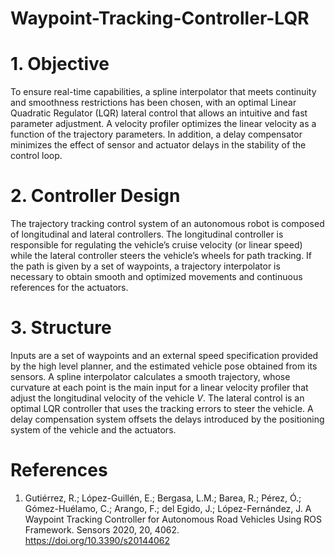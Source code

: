 # Waypoint-Tracking-Controller-LQR

# 1. Objective
To ensure real-time capabilities, a spline interpolator that meets continuity and smoothness restrictions has been chosen, with an optimal Linear Quadratic Regulator (LQR) lateral control that allows an intuitive and fast parameter adjustment. A velocity profiler optimizes the linear velocity as a function of the trajectory parameters. In addition, a delay compensator minimizes the effect of sensor and actuator delays in the stability of the control loop.

# 2. Controller Design
The trajectory tracking control system of an autonomous robot is composed of longitudinal and lateral controllers. The longitudinal controller is responsible for regulating the vehicle’s cruise velocity (or linear speed) while the lateral controller steers the vehicle’s wheels for path tracking. If the path is given by a set of waypoints, a trajectory interpolator is necessary to obtain smooth and optimized movements and continuous references for the actuators.

# 3. Structure 
Inputs are a set of waypoints and an external speed specification provided by the high level planner, and the estimated vehicle pose obtained from its sensors. A spline interpolator calculates a smooth trajectory, whose curvature at each point is the main input for a linear velocity profiler that adjust the longitudinal velocity of the vehicle _V_. The lateral control is an optimal LQR controller that uses the tracking errors to steer the vehicle. A delay compensation system offsets the delays introduced by the positioning system of the vehicle and the actuators. 

# References
1. Gutiérrez, R.; López-Guillén, E.; Bergasa, L.M.; Barea, R.; Pérez, Ó.; Gómez-Huélamo, C.; Arango, F.; del Egido, J.; López-Fernández, J. A Waypoint Tracking Controller for Autonomous Road Vehicles Using ROS Framework. Sensors 2020, 20, 4062. https://doi.org/10.3390/s20144062 
